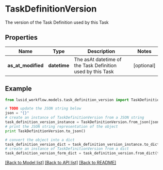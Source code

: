 # TaskDefinitionVersion

The version of the Task Definition used by this Task

## Properties
Name | Type | Description | Notes
------------ | ------------- | ------------- | -------------
**as_at_modified** | **datetime** | The asAt datetime of the Task Definition used by this Task | [optional] 

## Example

```python
from lusid_workflow.models.task_definition_version import TaskDefinitionVersion

# TODO update the JSON string below
json = "{}"
# create an instance of TaskDefinitionVersion from a JSON string
task_definition_version_instance = TaskDefinitionVersion.from_json(json)
# print the JSON string representation of the object
print TaskDefinitionVersion.to_json()

# convert the object into a dict
task_definition_version_dict = task_definition_version_instance.to_dict()
# create an instance of TaskDefinitionVersion from a dict
task_definition_version_form_dict = task_definition_version.from_dict(task_definition_version_dict)
```
[[Back to Model list]](../README.md#documentation-for-models) [[Back to API list]](../README.md#documentation-for-api-endpoints) [[Back to README]](../README.md)



